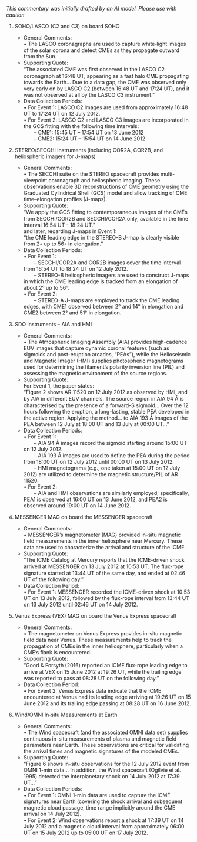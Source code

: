 _This commentary was initially drafted by an AI model. Please use with caution_

1. SOHO/LASCO (C2 and C3) on board SOHO  
   - General Comments:  
     • The LASCO coronagraphs are used to capture white‐light images of the solar corona and detect CMEs as they propagate outward from the Sun.  
   - Supporting Quote:  
     “The associated CME was ﬁrst observed in the LASCO C2 coronagraph at 16:48 UT, appearing as a fast halo CME propagating towards the Earth… Due to a data gap, the CME was observed only very early on by LASCO C2 (between 16:48 UT and 17:24 UT), and it was not observed at all by the LASCO C3 instrument.”  
   - Data Collection Periods:  
     • For Event 1: LASCO C2 images are used from approximately 16:48 UT to 17:24 UT on 12 July 2012.  
     • For Event 2: LASCO C2 and LASCO C3 images are incorporated in the GCS fitting with the following time intervals:  
  – CME1: 15:45 UT – 17:54 UT on 13 June 2012  
  – CME2: 15:24 UT – 15:54 UT on 14 June 2012

2. STEREO/SECCHI Instruments (including COR2A, COR2B, and heliospheric imagers for J-maps)  
   - General Comments:  
     • The SECCHI suite on the STEREO spacecraft provides multi-viewpoint coronagraph and heliospheric imaging. These observations enable 3D reconstructions of CME geometry using the Graduated Cylindrical Shell (GCS) model and allow tracking of CME time–elongation profiles (J-maps).  
   - Supporting Quote:  
     “We apply the GCS ﬁtting to contemporaneous images of the CMEs from SECCHI/COR2B and SECCHI/COR2A only, available in the time interval 16:54 UT - 18:24 UT.”  
     and later, regarding J-maps in Event 1:  
     “the CME leading edge in the STEREO-B J-map is clearly visible from 2◦ up to 56◦ in elongation.”  
   - Data Collection Periods:  
     • For Event 1:  
  – SECCHI/COR2A and COR2B images cover the time interval from 16:54 UT to 18:24 UT on 12 July 2012.  
  – STEREO-B heliospheric imagers are used to construct J-maps in which the CME leading edge is tracked from an elongation of about 2° up to 56°.  
     • For Event 2:  
  – STEREO-A J-maps are employed to track the CME leading edges, with CME1 observed between 2° and 14° in elongation and CME2 between 2° and 51° in elongation.

3. SDO Instruments – AIA and HMI  
   - General Comments:  
     • The Atmospheric Imaging Assembly (AIA) provides high-cadence EUV images that capture dynamic coronal features (such as sigmoids and post-eruption arcades, “PEAs”), while the Helioseismic and Magnetic Imager (HMI) supplies photospheric magnetograms used for determining the filament’s polarity inversion line (PIL) and assessing the magnetic environment of the source regions.  
   - Supporting Quote:  
     For Event 1, the paper states:  
     “Figure 2 shows AR 11520 on 12 July 2012 as observed by HMI, and by AIA in diﬀerent EUV channels. The source region in AIA 94 Å is characterised by the presence of a forward-S sigmoid… Over the 12 hours following the eruption, a long-lasting, stable PEA developed in the active region. Applying the method… to AIA 193 Å images of the PEA between 12 July at 18:00 UT and 13 July at 00:00 UT…”  
   - Data Collection Periods:  
     • For Event 1:  
  – AIA 94 Å images record the sigmoid starting around 15:00 UT on 12 July 2012.  
  – AIA 193 Å images are used to define the PEA during the period from 18:00 UT on 12 July 2012 until 00:00 UT on 13 July 2012.  
  – HMI magnetograms (e.g., one taken at 15:00 UT on 12 July 2012) are utilized to determine the magnetic structure/PIL of AR 11520.  
     • For Event 2:  
  – AIA and HMI observations are similarly employed; specifically, PEA1 is observed at 16:00 UT on 13 June 2012, and PEA2 is observed around 19:00 UT on 14 June 2012.

4. MESSENGER MAG on board the MESSENGER spacecraft  
   - General Comments:  
     • MESSENGER’s magnetometer (MAG) provided in-situ magnetic field measurements in the inner heliosphere near Mercury. These data are used to characterize the arrival and structure of the ICME.  
   - Supporting Quote:  
     “The ICME Catalog at Mercury reports that the ICME-driven shock arrived at MESSENGER on 13 July 2012 at 10:53 UT. The ﬂux-rope signature started at 13:44 UT of the same day, and ended at 02:46 UT of the following day.”  
   - Data Collection Period:  
     • For Event 1: MESSENGER recorded the ICME-driven shock at 10:53 UT on 13 July 2012, followed by the flux-rope interval from 13:44 UT on 13 July 2012 until 02:46 UT on 14 July 2012.

5. Venus Express (VEX) MAG on board the Venus Express spacecraft  
   - General Comments:  
     • The magnetometer on Venus Express provides in-situ magnetic field data near Venus. These measurements help to track the propagation of CMEs in the inner heliosphere, particularly when a CME’s flank is encountered.  
   - Supporting Quote:  
     “Good & Forsyth (2016) reported an ICME ﬂux-rope leading edge to arrive at VEX on 15 June 2012 at 19:26 UT, while the trailing edge was reported to pass at 08:28 UT on the following day.”  
   - Data Collection Period:  
     • For Event 2: Venus Express data indicate that the ICME encountered at Venus had its leading edge arriving at 19:26 UT on 15 June 2012 and its trailing edge passing at 08:28 UT on 16 June 2012.

6. Wind/OMNI In‐situ Measurements at Earth  
   - General Comments:  
     • The Wind spacecraft (and the associated OMNI data set) supplies continuous in-situ measurements of plasma and magnetic field parameters near Earth. These observations are critical for validating the arrival times and magnetic signatures of the modeled CMEs.  
   - Supporting Quote:  
     “Figure 6 shows in-situ observations for the 12 July 2012 event from OMNI 1-min data… In addition, the Wind spacecraft (Ogilvie et al. 1995) detected the interplanetary shock on 14 July 2012 at 17:39 UT…”  
   - Data Collection Periods:  
     • For Event 1: OMNI 1-min data are used to capture the ICME signatures near Earth (covering the shock arrival and subsequent magnetic cloud passage, time range implicitly around the CME arrival on 14 July 2012).  
     • For Event 2: Wind observations report a shock at 17:39 UT on 14 July 2012 and a magnetic cloud interval from approximately 06:00 UT on 15 July 2012 up to 05:00 UT on 17 July 2012.

